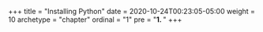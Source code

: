 +++
title = "Installing Python"
date = 2020-10-24T00:23:05-05:00
weight = 10
archetype = "chapter"
ordinal = "1"
pre = "<b>1. </b>"
+++

